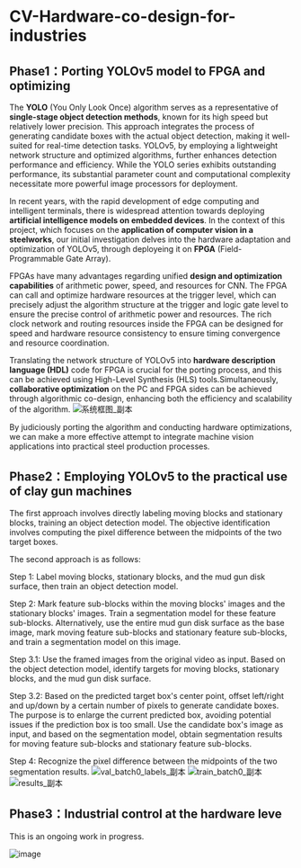 # CV-Hardware-co-design-for-industries

## Phase1：Porting YOLOv5 model to FPGA and optimizing
The **YOLO** (You Only Look Once) algorithm serves as a representative of **single-stage object detection methods**, known for its high speed but relatively lower precision. This approach integrates the process of generating candidate boxes with the actual object detection, making it well-suited for real-time detection tasks. YOLOv5, by employing a lightweight network structure and optimized algorithms, further enhances detection performance and efficiency. While the YOLO series exhibits outstanding performance, its substantial parameter count and computational complexity necessitate more powerful image processors for deployment.

In recent years, with the rapid development of edge computing and intelligent terminals, there is widespread attention towards deploying **artificial intelligence models on embedded devices**. In the context of this project, which focuses on the **application of computer vision in a steelworks**, our initial investigation delves into the hardware adaptation and optimization of YOLOv5, through deployeing it on **FPGA** (Field-Programmable Gate Array).

FPGAs have many advantages regarding unified **design and optimization capabilities** of arithmetic power, speed, and resources for CNN. The FPGA can call and optimize hardware resources at the trigger level, which can precisely adjust the algorithm structure at the trigger and logic gate level to ensure the precise control of arithmetic power and resources. The rich clock network and routing resources inside the FPGA can be designed for speed and hardware resource consistency to ensure timing convergence and resource coordination.

Translating the network structure of YOLOv5 into **hardware description language (HDL)** code for FPGA is crucial for the porting process, and this can be achieved using High-Level Synthesis (HLS) tools.Simultaneously, **collaborative optimization** on the PC and FPGA sides can be achieved through algorithmic co-design, enhancing both the efficiency and scalability of the algorithm.
![系统框图_副本](https://github.com/kaamava/CV-Hardware-co-design-for-indusries/assets/106901273/3139a694-ff16-4f42-a879-0e9fd3065ddd)

By judiciously porting the algorithm and conducting hardware optimizations, we can make a more effective attempt to integrate machine vision applications into practical steel production processes.

## Phase2：Employing YOLOv5 to the practical use of clay gun machines
The first approach involves directly labeling moving blocks and stationary blocks, training an object detection model. The objective identification involves computing the pixel difference between the midpoints of the two target boxes.

The second approach is as follows:

Step 1: Label moving blocks, stationary blocks, and the mud gun disk surface, then train an object detection model.

Step 2: Mark feature sub-blocks within the moving blocks' images and the stationary blocks' images. Train a segmentation model for these feature sub-blocks. Alternatively, use the entire mud gun disk surface as the base image, mark moving feature sub-blocks and stationary feature sub-blocks, and train a segmentation model on this image.

Step 3.1: Use the framed images from the original video as input. Based on the object detection model, identify targets for moving blocks, stationary blocks, and the mud gun disk surface.

Step 3.2: Based on the predicted target box's center point, offset left/right and up/down by a certain number of pixels to generate candidate boxes. The purpose is to enlarge the current predicted box, avoiding potential issues if the prediction box is too small. Use the candidate box's image as input, and based on the segmentation model, obtain segmentation results for moving feature sub-blocks and stationary feature sub-blocks.

Step 4: Recognize the pixel difference between the midpoints of the two segmentation results. 
![val_batch0_labels_副本](https://github.com/kaamava/CV-Hardware-co-design-for-industries/assets/106901273/6bedea1f-8f67-4ef4-a395-46a215496b50)
![train_batch0_副本](https://github.com/kaamava/CV-Hardware-co-design-for-industries/assets/106901273/a5ee23f7-e372-40bc-b2b2-703f4d80c10a)
![results_副本](https://github.com/kaamava/CV-Hardware-co-design-for-industries/assets/106901273/af00afbd-df66-41ad-b7a3-16425fecc82f)

## Phase3：Industrial control at the hardware leve
This is an ongoing work in progress.

![image](https://github.com/kaamava/CV-Hardware-co-design-for-industries/assets/106901273/0bda7ab9-7b7a-4f1b-9e81-77df0575a112)

